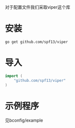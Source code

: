 对于配置文件我们采取viper这个库

# 安装
```
go get github.com/spf13/viper
```

# 导入
```go
import (
    "github.com/spf13/viper"
)
```

# 示例程序
见bconfig/example